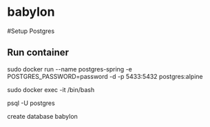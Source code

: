 # babylon

#Setup Postgres
## Run container 

sudo docker run --name postgres-spring -e POSTGRES_PASSWORD=password -d -p 5433:5432 postgres:alpine

sudo docker exec -it <container id> /bin/bash

psql -U postgres

create database babylon